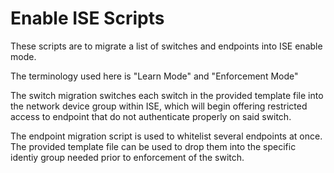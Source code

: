 # Enable ISE Scripts

These scripts are to migrate a list of switches and endpoints into ISE enable mode. 

The terminology used here is "Learn Mode" and "Enforcement Mode"

The switch migration switches each switch in the provided template file into the network device group within ISE, which will begin offering restricted access to endpoint that do not authenticate properly on said switch.

The endpoint migration script is used to whitelist several endpoints at once. The provided template file can be used to drop them into the specific identiy group needed prior to enforcement of the switch. 
